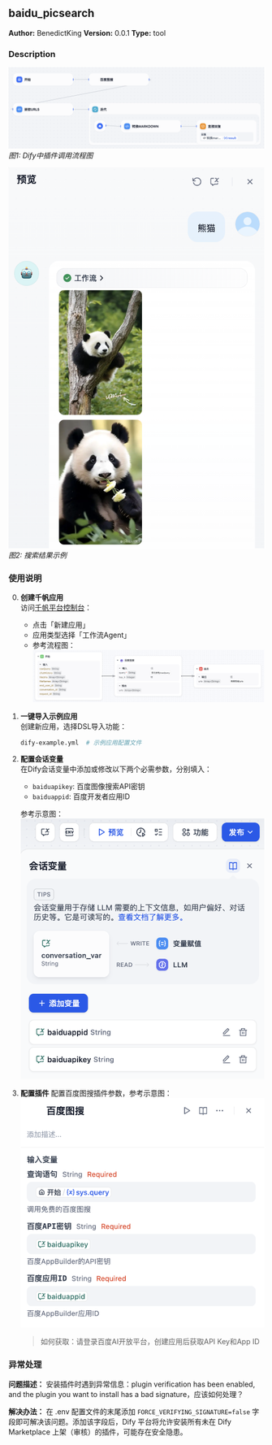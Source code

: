 ## baidu_picsearch

**Author:** BenedictKing
**Version:** 0.0.1
**Type:** tool

### Description

![Dify样例流程图](./images/guide1.png)  
*图1: Dify中插件调用流程图*

![输出效果图](./images/guide2.png)  
*图2: 搜索结果示例*

### 使用说明

0. **创建千帆应用**  
   访问[千帆平台控制台](https://console.bce.baidu.com/ai_apaas/personalSpace/app)：
   - 点击「新建应用」 
   - 应用类型选择「工作流Agent」
   - 参考流程图：![guide5](./images/guide5.png)

1. **一键导入示例应用**  
   创建新应用，选择DSL导入功能：
   ```bash
   dify-example.yml  # 示例应用配置文件
   ```

2. **配置会话变量**  
   在Dify会话变量中添加或修改以下两个必需参数，分别填入：
   - `baiduapikey`: 百度图像搜索API密钥
   - `baiduappid`: 百度开发者应用ID
  
   参考示意图：![guide3](./images/guide3.png)

3. **配置插件**
   配置百度图搜插件参数，参考示意图：![guide4](./images/guide4.png)

   > 如何获取：请登录百度AI开放平台，创建应用后获取API Key和App ID

### 异常处理

**问题描述：** 安装插件时遇到异常信息：plugin verification has been enabled, and the plugin you want to install has a bad signature，应该如何处理？

**解决办法：** 在 .env 配置文件的末尾添加 `FORCE_VERIFYING_SIGNATURE=false` 字段即可解决该问题。添加该字段后，Dify 平台将允许安装所有未在 Dify Marketplace 上架（审核）的插件，可能存在安全隐患。


